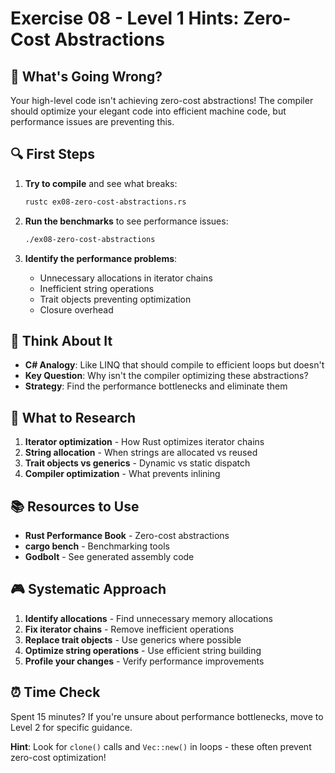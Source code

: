 # Exercise 08 - Level 1 Hints: Zero-Cost Abstractions

## 🎯 What's Going Wrong?

Your high-level code isn't achieving zero-cost abstractions! The compiler should optimize your elegant code into efficient machine code, but performance issues are preventing this.

## 🔍 First Steps

1. **Try to compile** and see what breaks:
   ```bash
   rustc ex08-zero-cost-abstractions.rs
   ```

2. **Run the benchmarks** to see performance issues:
   ```bash
   ./ex08-zero-cost-abstractions
   ```

3. **Identify the performance problems**:
   - Unnecessary allocations in iterator chains
   - Inefficient string operations
   - Trait objects preventing optimization
   - Closure overhead

## 🤔 Think About It

- **C# Analogy**: Like LINQ that should compile to efficient loops but doesn't
- **Key Question**: Why isn't the compiler optimizing these abstractions?
- **Strategy**: Find the performance bottlenecks and eliminate them

## 🔧 What to Research

1. **Iterator optimization** - How Rust optimizes iterator chains
2. **String allocation** - When strings are allocated vs reused
3. **Trait objects vs generics** - Dynamic vs static dispatch
4. **Compiler optimization** - What prevents inlining

## 📚 Resources to Use

- **Rust Performance Book** - Zero-cost abstractions
- **cargo bench** - Benchmarking tools
- **Godbolt** - See generated assembly code

## 🎮 Systematic Approach

1. **Identify allocations** - Find unnecessary memory allocations
2. **Fix iterator chains** - Remove inefficient operations
3. **Replace trait objects** - Use generics where possible
4. **Optimize string operations** - Use efficient string building
5. **Profile your changes** - Verify performance improvements

## ⏰ Time Check

Spent 15 minutes? If you're unsure about performance bottlenecks, move to Level 2 for specific guidance.

**Hint**: Look for `clone()` calls and `Vec::new()` in loops - these often prevent zero-cost optimization!